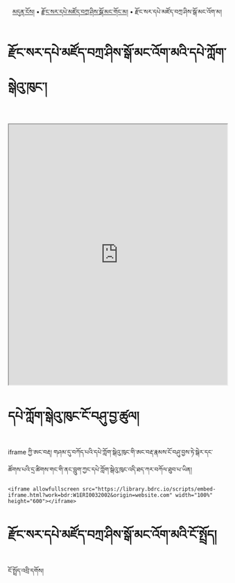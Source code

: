 <p align="center">
  <a href="https://bdrc-reader.github.io/dzongsar-library/">མདུན་ངོས།</a> •
  <a href="https://bdrc-reader.github.io/dzongsar-library/pedzowogma">རྫོང་སར་དཔེ་མཛོད་བཀྲ་ཤིས་སྒོ་མང་གོང་མ།</a> • <span>རྫོང་སར་དཔེ་མཛོད་བཀྲ་ཤིས་སྒོ་མང་འོག་མ།</span></p>

# རྫོང་སར་དཔེ་མཛོད་བཀྲ་ཤིས་སྒོ་མང་འོག་མའི་དཔེ་ཀློག་སྒེའུ་ཁུང་།

<br>

<iframe allowfullscreen src="https://library.bdrc.io/scripts/embed-iframe.html?work=bdr:W1ERI0032002&origin=website.com" width="100%" height="600"></iframe>


  <br>

# དཔེ་ཀློག་སྒེའུ་ཁུང་ངོ་བཤུ་བྱ་ཚུལ།

iframe ཀྱི་ཨང་བརྡ། གཤམ་དུ་བཀོད་པའི་དཔེ་ཀློག་སྒེའུ་ཁུང་གི་ཨང་བརྡ་རྣམས་ངོ་བཤུ་བྱས་ཏེ་སྒེར་དང་ཚོགས་པའི་དྲ་ཚིགས་གང་གི་ནང་བླུག་ཀྱང་དཔེ་ཀློག་སྒེའུ་ཁུང་འདི་ཐད་ཀར་བཀོལ་ཐུབ་པ་ཡིན།

```
<iframe allowfullscreen src="https://library.bdrc.io/scripts/embed-iframe.html?work=bdr:W1ERI0032002&origin=website.com" width="100%" height="600"></iframe>
```

# རྫོང་སར་དཔེ་མཛོད་བཀྲ་ཤིས་སྒོ་མང་འོག་མའི་ངོ་སྤྲོད།

ངོ་སྤྲོད་འབྲི་དགོས།
